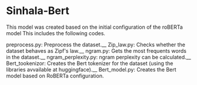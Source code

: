 # Sinhala-Bert
This model was created based on the initial configuration of the roBERTa model
This includes the following codes.

preprocess.py: Preprocess the dataset.__
Zip_law.py: Checks whether the dataset behaves as Zipf's law.__
ngram.py: Gets the most frequents words in the dataset.__
ngram_perplexity.py: ngram perplexity can be calculated.__
Bert_tookenizor: Creates the Bert tokenizer for the dataset (using the libraries avvailable at huggingface).__
Bert_model.py: Creates the Bert model based on RoBERTa configuration.
